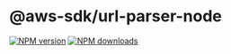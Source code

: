 # @aws-sdk/url-parser-node

[![NPM version](https://img.shields.io/npm/v/@aws-sdk/url-parser-node/preview.svg)](https://www.npmjs.com/package/@aws-sdk/url-parser-node)
[![NPM downloads](https://img.shields.io/npm/dm/@aws-sdk/url-parser-node.svg)](https://www.npmjs.com/package/@aws-sdk/url-parser-node)
